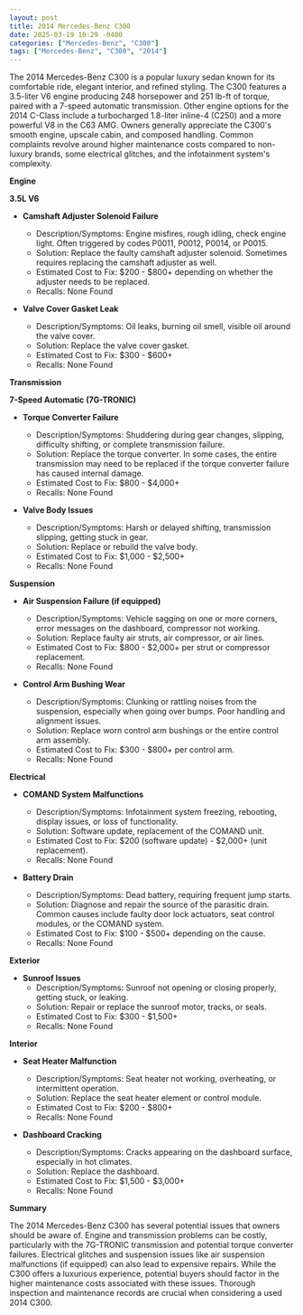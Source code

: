 ```yaml
---
layout: post
title: 2014 Mercedes-Benz C300
date: 2025-03-19 10:29 -0400
categories: ["Mercedes-Benz", "C300"]
tags: ["Mercedes-Benz", "C300", "2014"]
---
```

The 2014 Mercedes-Benz C300 is a popular luxury sedan known for its comfortable ride, elegant interior, and refined styling. The C300 features a 3.5-liter V6 engine producing 248 horsepower and 251 lb-ft of torque, paired with a 7-speed automatic transmission. Other engine options for the 2014 C-Class include a turbocharged 1.8-liter inline-4 (C250) and a more powerful V8 in the C63 AMG. Owners generally appreciate the C300's smooth engine, upscale cabin, and composed handling. Common complaints revolve around higher maintenance costs compared to non-luxury brands, some electrical glitches, and the infotainment system's complexity.

**Engine**

**3.5L V6**

*   **Camshaft Adjuster Solenoid Failure**
    *   Description/Symptoms: Engine misfires, rough idling, check engine light. Often triggered by codes P0011, P0012, P0014, or P0015.
    *   Solution: Replace the faulty camshaft adjuster solenoid. Sometimes requires replacing the camshaft adjuster as well.
    *   Estimated Cost to Fix: $200 - $800+ depending on whether the adjuster needs to be replaced.
    *   Recalls: None Found

*   **Valve Cover Gasket Leak**
    *   Description/Symptoms: Oil leaks, burning oil smell, visible oil around the valve cover.
    *   Solution: Replace the valve cover gasket.
    *   Estimated Cost to Fix: $300 - $600+
    *   Recalls: None Found

**Transmission**

**7-Speed Automatic (7G-TRONIC)**

*   **Torque Converter Failure**
    *   Description/Symptoms: Shuddering during gear changes, slipping, difficulty shifting, or complete transmission failure.
    *   Solution: Replace the torque converter. In some cases, the entire transmission may need to be replaced if the torque converter failure has caused internal damage.
    *   Estimated Cost to Fix: $800 - $4,000+
    *   Recalls: None Found

*   **Valve Body Issues**
    *   Description/Symptoms: Harsh or delayed shifting, transmission slipping, getting stuck in gear.
    *   Solution: Replace or rebuild the valve body.
    *   Estimated Cost to Fix: $1,000 - $2,500+
    *   Recalls: None Found

**Suspension**

*   **Air Suspension Failure (if equipped)**
    *   Description/Symptoms: Vehicle sagging on one or more corners, error messages on the dashboard, compressor not working.
    *   Solution: Replace faulty air struts, air compressor, or air lines.
    *   Estimated Cost to Fix: $800 - $2,000+ per strut or compressor replacement.
    *   Recalls: None Found

*   **Control Arm Bushing Wear**
    *   Description/Symptoms: Clunking or rattling noises from the suspension, especially when going over bumps. Poor handling and alignment issues.
    *   Solution: Replace worn control arm bushings or the entire control arm assembly.
    *   Estimated Cost to Fix: $300 - $800+ per control arm.
    *   Recalls: None Found

**Electrical**

*   **COMAND System Malfunctions**
    *   Description/Symptoms: Infotainment system freezing, rebooting, display issues, or loss of functionality.
    *   Solution: Software update, replacement of the COMAND unit.
    *   Estimated Cost to Fix: $200 (software update) - $2,000+ (unit replacement).
    *   Recalls: None Found

*   **Battery Drain**
    *   Description/Symptoms: Dead battery, requiring frequent jump starts.
    *   Solution: Diagnose and repair the source of the parasitic drain. Common causes include faulty door lock actuators, seat control modules, or the COMAND system.
    *   Estimated Cost to Fix: $100 - $500+ depending on the cause.
    *   Recalls: None Found

**Exterior**

*   **Sunroof Issues**
    *   Description/Symptoms: Sunroof not opening or closing properly, getting stuck, or leaking.
    *   Solution: Repair or replace the sunroof motor, tracks, or seals.
    *   Estimated Cost to Fix: $300 - $1,500+
    *   Recalls: None Found

**Interior**

*   **Seat Heater Malfunction**
    *   Description/Symptoms: Seat heater not working, overheating, or intermittent operation.
    *   Solution: Replace the seat heater element or control module.
    *   Estimated Cost to Fix: $200 - $800+
    *   Recalls: None Found

*   **Dashboard Cracking**
    *   Description/Symptoms: Cracks appearing on the dashboard surface, especially in hot climates.
    *   Solution: Replace the dashboard.
    *   Estimated Cost to Fix: $1,500 - $3,000+
    *   Recalls: None Found

**Summary**

The 2014 Mercedes-Benz C300 has several potential issues that owners should be aware of. Engine and transmission problems can be costly, particularly with the 7G-TRONIC transmission and potential torque converter failures. Electrical glitches and suspension issues like air suspension malfunctions (if equipped) can also lead to expensive repairs. While the C300 offers a luxurious experience, potential buyers should factor in the higher maintenance costs associated with these issues. Thorough inspection and maintenance records are crucial when considering a used 2014 C300.

